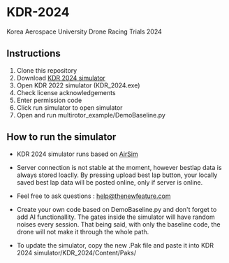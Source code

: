 # KDR-2024
Korea Aerospace University Drone Racing Trials 2024

## Instructions
1. Clone this repository
2. Download [KDR 2024 simulator](https://thenewfeaturecom.sharepoint.com/:f:/s/TheNewFeature/Eg776_boV-5Ohu3QuPi_Qh4BhMRbjOCCKRMQECpa3-L9RA)
3. Open KDR 2022 simulator (KDR_2024.exe)
4. Check license acknowledgements
5. Enter permission code
6. Click run simulator to open simulator 
7. Open and run multirotor_example/DemoBaseline.py

## How to run the simulator
- KDR 2024 simulator runs based on [AirSim](https://microsoft.github.io/AirSim/)
- Server connection is not stable at the moment, however bestlap data is always stored loaclly. By pressing upload best lap button, your locally saved best lap data will be posted online, only if server is online.
- Feel free to ask questions : help@thenewfeature.com

- Create your own code based on DemoBaseline.py and don't forget to add AI functionallity. The gates inside the simulator will have random noises every session. That being said, with only the baseline code, the drone will not make it through the whole path.

- To update the simulator, copy the new .Pak file and paste it into KDR 2024 simulator/KDR_2024/Content/Paks/
